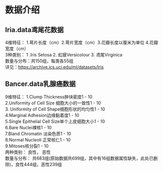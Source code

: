 # 数据介绍
## Iria.data鸢尾花数据
4维特征：   1.萼片长度（cm）2.萼片宽度（cm）3.花瓣长度以厘米为单位 4.花瓣宽度（cm）  
3种类别：  1 .Iris Setosa
          2. 虹膜Versicolour
          3. 鸢尾Virginica  
数量与分布：共150组，每类各55组  
详见：https://archive.ics.uci.edu/ml/datasets/Iris
## Bancer.data乳腺癌数据  
9维特征：    1.Clump Thickness肿块密度1 - 10  
                      2.Uniformity of Cell Size 细胞大小的一致性1 - 10  
              3. Uniformity of Cell Shape细胞形状的均匀性1 - 10  
                      4.Marginal Adhesion边缘黏着度1 - 10  
              5.Single Epithelial Cell Size单个上皮细胞大小1 - 10  
               6.Bare Nuclei裸核1 - 10  
               7.Bland Chromatin 淡染色质1 - 10  
               8.Normal Nucleoli 正常核仁1 - 10  
              9.Mitoses核分裂1 - 10  
两种类别：   良性， 恶性  
数量与分布： 共683组(原始数据共699组，其中有16组数据属性缺失，此处已删除)，良性444组，恶性239组  
## 




